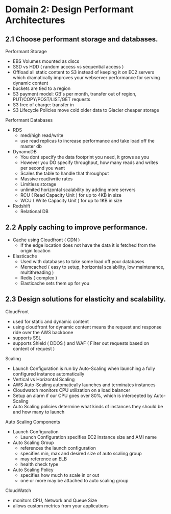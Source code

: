 # Domain 2: Design Performant Architectures

## 2.1 Choose performant storage and databases.

Performant Storage
- EBS Volumes mounted as discs 
- SSD vs HDD ( random access vs sequential access )
- Offload all static content to S3 instead of keeping it on EC2 servers which dramatically improves your webserver performance for serving dynamic content
- buckets are tied to a region
- S3 payment model: GB's per month, transfer out of region, PUT/COPY/POST/LIST/GET requests
- S3 free of charge: transfer in
- S3 Lifecycle Policies move cold older data to Glacier cheaper storage

Performant Databases
- RDS
  - med/high read/write
  - use read replicas to increase performance and take load off the master db
- DynamoDB
  - You dont specify the data footprint you need, it grows as you
  - However you DO specify throughput, how many reads and writes per second you want
  - Scales the table to handle that throughput
  - Massive read/write rates
  - Limitless storage
  - unlimited horizontal scalability by adding more servers
  - RCU ( Read Capacity Unit ) for up to 4KB in size
  - WCU ( Write Capacity Unit ) for up to 1KB in size
- Redshift
  - Relational DB

## 2.2 Apply caching to improve performance.

- Cache using Cloudfront ( CDN )
  - If the edge location does not have the data it is fetched from the origin location 
- Elasticache
  - Used with databases to take some load off your databases
  - Memcached ( easy to setup, horizontal scalability, low maintenance, multithreading )
  - Redis ( complex ) 
  - Elasticache sets them up for you

## 2.3 Design solutions for elasticity and scalability.

CloudFront
- used for static and dynamic content
- using cloudfront for dynamic content means the request and response ride over the AWS backbone
- supports SSL 
- supports Shield ( DDOS ) and WAF ( Filter out requests based on content of request )

Scaling
- Launch Configuration is run by Auto-Scaling when launching a fully configured instance automatically
- Vertical vs Horizontal Scaling
- AWS Auto-Scaling automatically launches and terminates instances
- Cloudwatch monitors CPU utilization on a load balancer
- Setup an alarm if our CPU goes over 80%, which is intercepted by Auto-Scaling
- Auto Scaling policies determine what kinds of instances they should be and how many to launch

Auto Scaling Components 
- Launch Configuration
  - Launch Configuration specifies EC2 instance size and AMI name
- Auto Scaling Group
  - references the launch configuration
  - specifies min, max and desired size of auto scaling group
  - may reference an ELB
  - health check type
- Auto Scaling Policy
  - specifies how much to scale in or out
  - one or more may be attached to auto scaling group

CloudWatch
- monitors CPU, Network and Queue Size
- allows custom metrics from your applications
